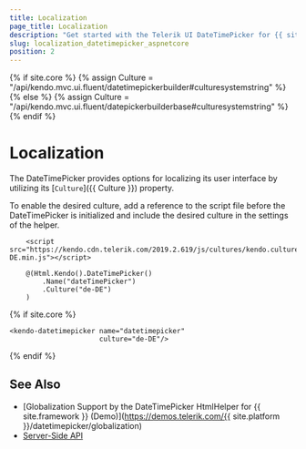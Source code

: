 ```yaml
---
title: Localization
page_title: Localization
description: "Get started with the Telerik UI DateTimePicker for {{ site.framework }} and translate its messages for different culture locales."
slug: localization_datetimepicker_aspnetcore
position: 2
---
```

{% if site.core %}
    {% assign Culture = "/api/kendo.mvc.ui.fluent/datetimepickerbuilder#culturesystemstring" %}
{% else %}
    {% assign Culture = "/api/kendo.mvc.ui.fluent/datepickerbuilderbase#culturesystemstring" %}
{% endif %}

# Localization

The DateTimePicker provides options for localizing its user interface by utilizing its [`Culture`]({{ Culture }}) property.

To enable the desired culture, add a reference to the script file before the DateTimePicker is initialized and include the desired culture in the settings of the helper.

```HtmlHelper
    <script src="https://kendo.cdn.telerik.com/2019.2.619/js/cultures/kendo.culture.de-DE.min.js"></script>

    @(Html.Kendo().DateTimePicker()
        .Name("dateTimePicker")
        .Culture("de-DE")
    )
```
{% if site.core %}
```TagHelper
<kendo-datetimepicker name="datetimepicker" 
                      culture="de-DE"/>
```
{% endif %}

## See Also

* [Globalization Support by the DateTimePicker HtmlHelper for {{ site.framework }} (Demo)](https://demos.telerik.com/{{ site.platform }}/datetimepicker/globalization)
* [Server-Side API](/api/datetimepicker)
